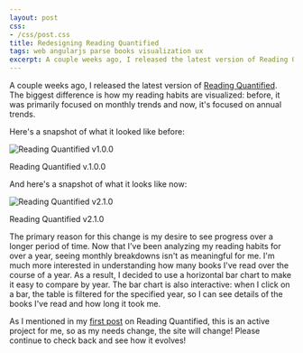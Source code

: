 ```yaml
---
layout: post
css:
- /css/post.css
title: Redesigning Reading Quantified
tags: web angularjs parse books visualization ux
excerpt: A couple weeks ago, I released the latest version of Reading Quantified. The biggest difference is how my reading habits are visualized&#58; before, it was primarily focused on monthly trends and now, it's focused on annual trends....
---
```


A couple weeks ago, I released the latest version of [Reading Quantified](http://drejkim.com/reading-quantified). The biggest difference is how my reading habits are visualized: before, it was primarily focused on monthly trends and now, it's focused on annual trends.

Here's a snapshot of what it looked like before:

<div class="thumbnail">
  <img src="/assets/img/reading-quantified/reading-quantified-1.png" alt="Reading Quantified v1.0.0" class="img-responsive">
  <div class="caption text-center">
    <p>Reading Quantified v.1.0.0</p>
  </div>
</div>

And here's a snapshot of what it looks like now:

<div class="thumbnail">
  <img src="/assets/img/reading-quantified/reading-quantified-2.png" alt="Reading Quantified v2.1.0" class="img-responsive">
  <div class="caption text-center">
    <p>Reading Quantified v2.1.0</p>
  </div>
</div>

The primary reason for this change is my desire to see progress over a longer period of time. Now that I've been analyzing my reading habits for over a year, seeing monthly breakdowns isn't as meaningful for me. I'm much more interested in understanding how many books I've read over the course of a year. As a result, I decided to use a horizontal bar chart to make it easy to compare by year. The bar chart is also interactive: when I click on a bar, the table is filtered for the specified year, so I can see details of the books I've read and how long it took me.

As I mentioned in my [first post](/blog/2015/11/24/introducing-reading-quantified/) on Reading Quantified, this is an active project for me, so as my needs change, the site will change! Please continue to check back and see how it evolves!
